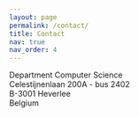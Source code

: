 ```yaml
---
layout: page
permalink: /contact/
title: Contact
nav: true
nav_order: 4
---
```


Department Computer Science\
Celestijnenlaan 200A - bus 2402\
B-3001 Heverlee\
Belgium